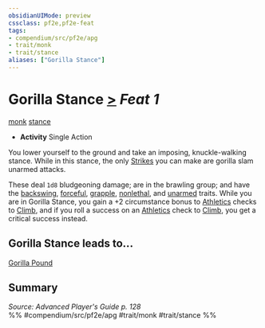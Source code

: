 ```yaml
---
obsidianUIMode: preview
cssclass: pf2e,pf2e-feat
tags:
- compendium/src/pf2e/apg
- trait/monk
- trait/stance
aliases: ["Gorilla Stance"]
---
```

# Gorilla Stance  [>](../../rules/core-rulebook/chapter-9-playing-the-game.md#Actions "Single Action") *Feat 1*  
[monk](../../rules/traits/monk.md)  [stance](../../rules/traits/stance.md)  

- **Activity** Single Action

You lower yourself to the ground and take an imposing, knuckle-walking stance. While in this stance, the only [Strikes](../../rules/actions/strike.md) you can make are gorilla slam unarmed attacks.

These deal `1d8` bludgeoning damage; are in the brawling group; and have the [backswing](../../rules/traits/backswing.md), [forceful](../../rules/traits/forceful.md), [grapple](../../rules/traits/grapple.md), [nonlethal](../../rules/traits/nonlethal.md), and [unarmed](../../rules/traits/unarmed.md) traits. While you are in Gorilla Stance, you gain a +2 circumstance bonus to [Athletics](../skills.md#Athletics) checks to [Climb](../../rules/actions/climb.md), and if you roll a success on an [Athletics](../skills.md#Athletics) check to [Climb](../../rules/actions/climb.md), you get a critical success instead.

## Gorilla Stance leads to...

[Gorilla Pound](gorilla-pound-apg.md)

## Summary

*Source: Advanced Player's Guide p. 128*  
%% #compendium/src/pf2e/apg #trait/monk #trait/stance %%